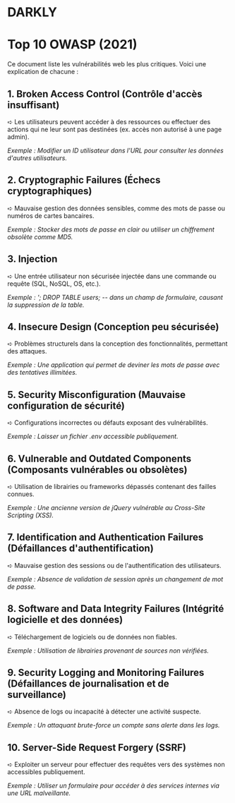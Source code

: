 # DARKLY

# Top 10 OWASP (2021)
Ce document liste les vulnérabilités web les plus critiques. Voici une explication de chacune :

## 1. Broken Access Control (Contrôle d'accès insuffisant)

➪ Les utilisateurs peuvent accéder à des ressources ou effectuer des actions qui ne leur sont pas destinées (ex. accès non autorisé à une page admin).

*Exemple : Modifier un ID utilisateur dans l'URL pour consulter les données d'autres utilisateurs.*

## 2. Cryptographic Failures (Échecs cryptographiques)

➪ Mauvaise gestion des données sensibles, comme des mots de passe ou numéros de cartes bancaires.

*Exemple : Stocker des mots de passe en clair ou utiliser un chiffrement obsolète comme MD5.*

## 3. Injection

➪ Une entrée utilisateur non sécurisée injectée dans une commande ou requête (SQL, NoSQL, OS, etc.).

*Exemple : '; DROP TABLE users; -- dans un champ de formulaire, causant la suppression de la table.*

## 4. Insecure Design (Conception peu sécurisée)

➪ Problèmes structurels dans la conception des fonctionnalités, permettant des attaques.

*Exemple : Une application qui permet de deviner les mots de passe avec des tentatives illimitées.*

## 5. Security Misconfiguration (Mauvaise configuration de sécurité)

➪ Configurations incorrectes ou défauts exposant des vulnérabilités.

*Exemple : Laisser un fichier .env accessible publiquement.*

## 6. Vulnerable and Outdated Components (Composants vulnérables ou obsolètes)

➪ Utilisation de librairies ou frameworks dépassés contenant des failles connues.

*Exemple : Une ancienne version de jQuery vulnérable au Cross-Site Scripting (XSS).*

## 7. Identification and Authentication Failures (Défaillances d'authentification)

➪ Mauvaise gestion des sessions ou de l'authentification des utilisateurs.

*Exemple : Absence de validation de session après un changement de mot de passe.*

## 8. Software and Data Integrity Failures (Intégrité logicielle et des données)

➪ Téléchargement de logiciels ou de données non fiables.

*Exemple : Utilisation de librairies provenant de sources non vérifiées.*

## 9. Security Logging and Monitoring Failures (Défaillances de journalisation et de surveillance)

➪ Absence de logs ou incapacité à détecter une activité suspecte.

*Exemple : Un attaquant brute-force un compte sans alerte dans les logs.*

## 10. Server-Side Request Forgery (SSRF)

➪ Exploiter un serveur pour effectuer des requêtes vers des systèmes non accessibles publiquement.

*Exemple : Utiliser un formulaire pour accéder à des services internes via une URL malveillante.*
